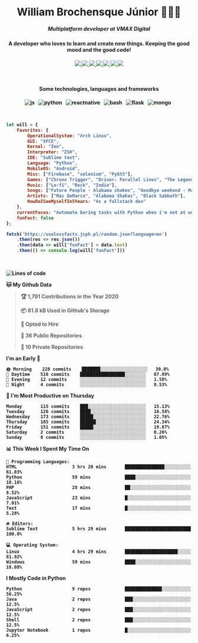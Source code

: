 <h1 align="center">William Brochensque Júnior 👨🏼‍💻</h1>

<h5 align="center">Multiplatform developer at VMAX Digital</h5>
<h4 align="center">A developer who loves to learn and create new things. Keeping the good mood and the good code!<h4/>

<p align="center">
	<a href="https://gist.github.com/willnaoosmith">
		<img src="https://img.shields.io/badge/-Github-000?style=for-the-badge&logo=Github&logoColor=white" />
	</a>
	<a href="https://stackoverflow.com/users/story/12368797">
		<img src="https://img.shields.io/badge/-Stackoverflow-4CA143?style=for-the-badge&logo=Stackoverflow&logoColor=white" />
	</a>
	<a href="https://api.whatsapp.com/send?phone=5511941228721text=Ola!">
		<img src="https://img.shields.io/badge/WHATSAPP-%2325D366.svg?&style=for-the-badge&logo=whatsapp&logoColor=white" />
	</a>
	<a href="mailto:brochensquewill@protonmail.com">
		<img src="https://img.shields.io/badge/protonmail-%238B89CC.svg?&style=for-the-badge&logo=protonmail&logoColor=white" />
	</a>
	<a href="https://www.facebook.com/willnaoosmith">
		<img src="https://img.shields.io/badge/facebook-%231877F2.svg?&style=for-the-badge&logo=facebook&logoColor=white" />
	</a>
	<a href="https://twitter.com/willnaoosmit">
		<img src="https://img.shields.io/badge/twitter-%231DA1F2.svg?&style=for-the-badge&logo=twitter&logoColor=white" />
	</a>
	<a href="https://open.spotify.com/playlist/7vH3uawXW4r3mX2NNglmeI?si=Fcrr0zmITmylmWQLg5ANgQ">
		<img src="https://img.shields.io/badge/spotify-%231ED760.svg?&style=for-the-badge&logo=spotify&logoColor=white" />
	</a>
</p>

<br>

<h4 align="center">Some technologies, languages and frameworks<h4/>
	
<p align="center">
	<img src="https://img.shields.io/badge/javascript%20-%23323330.svg?&style=for-the-badge&logo=javascript&logoColor=%23F7DF1E" alt="js" />&nbsp;&nbsp;
	<img src="https://img.shields.io/badge/python%20-%2314354C.svg?&style=for-the-badge&logo=python&logoColor=white" alt="python" />&nbsp;&nbsp;
	<img src="https://img.shields.io/badge/react_native%20-%2320232a.svg?&style=for-the-badge&logo=react&logoColor=%2361DAFB" alt="reactnative" />&nbsp;&nbsp;
	<img src="https://img.shields.io/badge/shell_script%20-%23121011.svg?&style=for-the-badge&logo=gnu-bash&logoColor=white" alt="bash" />&nbsp;&nbsp;
	<img src="https://img.shields.io/badge/flask%20-%23000.svg?&style=for-the-badge&logo=flask&logoColor=white" alt="flask" />&nbsp;&nbsp;
	<img src="https://img.shields.io/badge/MongoDB-%234ea94b.svg?&style=for-the-badge&logo=mongodb&logoColor=white" alt="mongo" />&nbsp;&nbsp;
</p>

<br>

```javascript
let will = {
    Favorites: {
    	OperationalSystem: "Arch Linux",
        GUI: "XFCE",
        Kernel: "Zen",
        Interpreter: "ZSH",
    	IDE: "Sublime text",
    	Language: "Python",
    	MobileOS: "Android",
    	Misc: ["Firebase", "selenium", "PyQt5"],
    	Games: ["Chrono Trigger", "Driver: Parallel Lines", "The Legend of Zelda: The Minish Cap", "Some kaizos"],
    	Music: ["Lo-fi", "Rock", "Indie"],
    	Songs: ["Future People - Alabama shakes", "Goodbye weekend - Mac DeMarco", "N.I.B - Black Sabbath"],
    	Artists: ["Mac DeMarco", "Alabama Shakes", "Black Sabbath"],
    	HowDoISeeMyselfIn5Years: "As a fullstack dev"
    },
    currentFocus: "Automate boring tasks with Python when i'm not at work",
    funFact: false
};

fetch('https://uselessfacts.jsph.pl/random.json?language=en')
	.then(res => res.json())
	.then(data => will['funFact'] = data.text)
	.then(() => console.log(will['funFact']))
```

<br>

<!--START_SECTION:waka-->
![Lines of code](https://img.shields.io/badge/From%20Hello%20World%20I%27ve%20Written-15.8%20million%20lines%20of%20code-blue)

**🐱 My Github Data** 

> 🏆 1,791 Contributions in the Year 2020
 > 
> 📦 81.8 kB Used in Github's Storage 
 > 
> 💼 Opted to Hire
 > 
> 📜 36 Public Repositories
 > 
> 🔑 10 Private Repositories 

**I'm an Early 🐤** 

```text
🌞 Morning    228 commits    ███████░░░░░░░░░░░░░░░░░░   30.0% 
🌆 Daytime    516 commits    █████████████████░░░░░░░░   67.89% 
🌃 Evening    12 commits     ░░░░░░░░░░░░░░░░░░░░░░░░░   1.58% 
🌙 Night      4 commits      ░░░░░░░░░░░░░░░░░░░░░░░░░   0.53%

```
📅 **I'm Most Productive on Thursday** 

```text
Monday       115 commits    ███░░░░░░░░░░░░░░░░░░░░░░   15.13% 
Tuesday      126 commits    ████░░░░░░░░░░░░░░░░░░░░░   16.58% 
Wednesday    173 commits    █████░░░░░░░░░░░░░░░░░░░░   22.76% 
Thursday     185 commits    ██████░░░░░░░░░░░░░░░░░░░   24.34% 
Friday       151 commits    █████░░░░░░░░░░░░░░░░░░░░   19.87% 
Saturday     2 commits      ░░░░░░░░░░░░░░░░░░░░░░░░░   0.26% 
Sunday       8 commits      ░░░░░░░░░░░░░░░░░░░░░░░░░   1.05%

```


📊 **This Week I Spent My Time On** 

```text
💬 Programming Languages: 
HTML                     3 hrs 20 mins       ███████████████░░░░░░░░░░   61.03% 
Python                   59 mins             ████░░░░░░░░░░░░░░░░░░░░░   18.16% 
PHP                      28 mins             ██░░░░░░░░░░░░░░░░░░░░░░░   8.52% 
JavaScript               23 mins             █░░░░░░░░░░░░░░░░░░░░░░░░   7.01% 
Text                     17 mins             █░░░░░░░░░░░░░░░░░░░░░░░░   5.28%

🔥 Editors: 
Sublime Text             5 hrs 29 mins       █████████████████████████   100.0%

💻 Operating System: 
Linux                    4 hrs 29 mins       ████████████████████░░░░░   81.92% 
Windows                  59 mins             ████░░░░░░░░░░░░░░░░░░░░░   18.08%

```

**I Mostly Code in Python** 

```text
Python                   9 repos             ██████████████░░░░░░░░░░░   56.25% 
Java                     2 repos             ███░░░░░░░░░░░░░░░░░░░░░░   12.5% 
JavaScript               2 repos             ███░░░░░░░░░░░░░░░░░░░░░░   12.5% 
Shell                    2 repos             ███░░░░░░░░░░░░░░░░░░░░░░   12.5% 
Jupyter Notebook         1 repos             █░░░░░░░░░░░░░░░░░░░░░░░░   6.25%

```



<!--END_SECTION:waka-->
